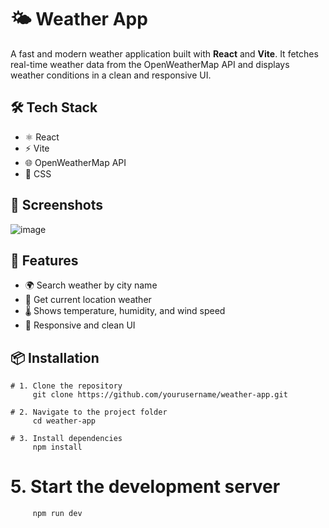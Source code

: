 # 🌤️ Weather App 

A fast and modern weather application built with **React** and **Vite**. It fetches real-time weather data from the OpenWeatherMap API and displays weather conditions in a clean and responsive UI.

## 🛠️ Tech Stack

- ⚛️ React
- ⚡ Vite
- 🌐 OpenWeatherMap API
- 💅 CSS 

## 📸 Screenshots

   ![image](https://github.com/user-attachments/assets/e70466fd-b5b1-43a6-9b32-38e36bf93bad)


## 🔧 Features

- 🌍 Search weather by city name
- 📍 Get current location weather
- 🌡️ Shows temperature, humidity, and wind speed
- 🎨 Responsive and clean UI

## 📦 Installation
    # 1. Clone the repository
         git clone https://github.com/yourusername/weather-app.git

    # 2. Navigate to the project folder
         cd weather-app

    # 3. Install dependencies
         npm install

# 5. Start the development server
         npm run dev



